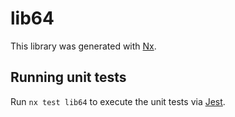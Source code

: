 # lib64

This library was generated with [Nx](https://nx.dev).


## Running unit tests

Run `nx test lib64` to execute the unit tests via [Jest](https://jestjs.io).


